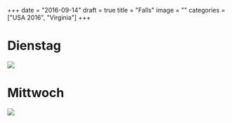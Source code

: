 +++
date = "2016-09-14"
draft = true
title = "Falls"
image = ""
categories = ["USA 2016", "Virginia"]
+++

# Dienstag

![](/images/2016-09-13_.jpg)

# Mittwoch

![](/images/2016-09-14_.jpg)
